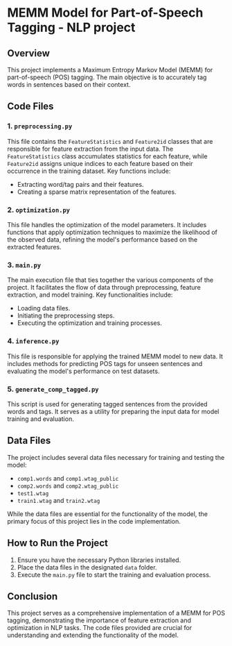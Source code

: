 # MEMM Model for Part-of-Speech Tagging - NLP project

## Overview
This project implements a Maximum Entropy Markov Model (MEMM) for part-of-speech (POS) tagging. The main objective is to accurately tag words in sentences based on their context.
## Code Files

### 1. `preprocessing.py`
This file contains the `FeatureStatistics` and `Feature2id` classes that are responsible for feature extraction from the input data. The `FeatureStatistics` class accumulates statistics for each feature, while `Feature2id` assigns unique indices to each feature based on their occurrence in the training dataset. Key functions include:
- Extracting word/tag pairs and their features.
- Creating a sparse matrix representation of the features.

### 2. `optimization.py`
This file handles the optimization of the model parameters. It includes functions that apply optimization techniques to maximize the likelihood of the observed data, refining the model's performance based on the extracted features.

### 3. `main.py`
The main execution file that ties together the various components of the project. It facilitates the flow of data through preprocessing, feature extraction, and model training. Key functionalities include:
- Loading data files.
- Initiating the preprocessing steps.
- Executing the optimization and training processes.

### 4. `inference.py`
This file is responsible for applying the trained MEMM model to new data. It includes methods for predicting POS tags for unseen sentences and evaluating the model's performance on test datasets.

### 5. `generate_comp_tagged.py`
This script is used for generating tagged sentences from the provided words and tags. It serves as a utility for preparing the input data for model training and evaluation.

## Data Files
The project includes several data files necessary for training and testing the model:
- `comp1.words` and `comp1.wtag_public`
- `comp2.words` and `comp2.wtag_public`
- `test1.wtag`
- `train1.wtag` and `train2.wtag`

While the data files are essential for the functionality of the model, the primary focus of this project lies in the code implementation.

## How to Run the Project
1. Ensure you have the necessary Python libraries installed.
2. Place the data files in the designated `data` folder.
3. Execute the `main.py` file to start the training and evaluation process.

## Conclusion
This project serves as a comprehensive implementation of a MEMM for POS tagging, demonstrating the importance of feature extraction and optimization in NLP tasks. The code files provided are crucial for understanding and extending the functionality of the model.
